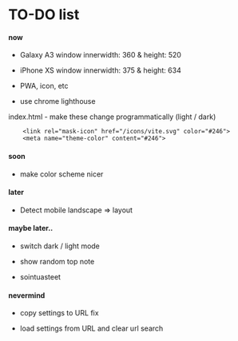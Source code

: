 # TO-DO list

#### now

- Galaxy A3 window innerwidth: 360 & height: 520
- iPhone XS window innerwidth: 375 & height: 634

- PWA, icon, etc
- use chrome lighthouse

index.html - make these change programmatically (light / dark)
```
    <link rel="mask-icon" href="/icons/vite.svg" color="#246">
    <meta name="theme-color" content="#246">
```

#### soon


- make color scheme nicer

#### later

- Detect mobile landscape => layout

#### maybe later..

- switch dark / light mode

- show random top note

- sointuasteet

#### nevermind

- copy settings to URL fix

- load settings from URL and clear url search
